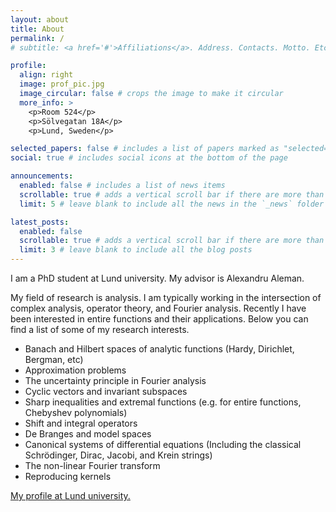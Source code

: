 ```yaml
---
layout: about
title: About
permalink: /
# subtitle: <a href='#'>Affiliations</a>. Address. Contacts. Motto. Etc.

profile:
  align: right
  image: prof_pic.jpg
  image_circular: false # crops the image to make it circular
  more_info: >
    <p>Room 524</p>
    <p>Sölvegatan 18A</p>
    <p>Lund, Sweden</p>

selected_papers: false # includes a list of papers marked as "selected={true}"
social: true # includes social icons at the bottom of the page

announcements:
  enabled: false # includes a list of news items
  scrollable: true # adds a vertical scroll bar if there are more than 3 news items
  limit: 5 # leave blank to include all the news in the `_news` folder

latest_posts:
  enabled: false
  scrollable: true # adds a vertical scroll bar if there are more than 3 new posts items
  limit: 3 # leave blank to include all the blog posts
---
```


I am a PhD student at Lund university. My advisor is Alexandru Aleman.

My field of research is analysis. I am typically working in the intersection of complex analysis, operator theory, and Fourier analysis. Recently I have been interested in entire functions and their applications. Below you can find a list of some of my research interests.

- Banach and Hilbert spaces of analytic functions (Hardy, Dirichlet, Bergman, etc)
- Approximation problems
- The uncertainty principle in Fourier analysis
- Cyclic vectors and invariant subspaces
- Sharp inequalities and extremal functions (e.g. for entire functions, Chebyshev polynomials)
- Shift and integral operators
- De Branges and model spaces
- Canonical systems of differential equations (Including the classical Schrödinger, Dirac, Jacobi, and Krein strings)
- The non-linear Fourier transform
- Reproducing kernels

[My profile at Lund university.](https://www.lunduniversity.lu.se/lucat/user/95b9263e6e7a68136dcc4e786bd8e7bc)
